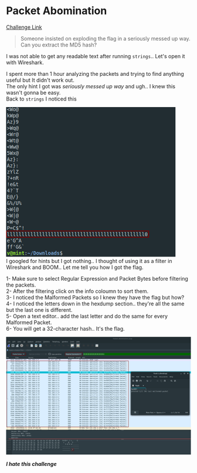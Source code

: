 **Packet Abomination**
===================  
[Challenge Link](https://s3-eu-west-1.amazonaws.com/hubchallenges/Forensics/Packet-abomination.pcap)  

> Someone insisted on exploding the flag in a seriously messed up way.    
> Can you extract the MD5 hash?

I was not able to get any readable text after running `strings`.. Let's open it with Wireshark.

I spent more than 1 hour analyzing the packets and trying to find anything useful but It didn't work out.  
The only hint I got was *seriously messed up way* and ugh.. I knew this wasn't gonna be easy.  
Back to `strings` I noticed this

![](images/packet-abomination.png)  
I googled for hints but I got nothing.. I thought of using it as a filter in Wireshark and BOOM.. Let me tell you how I got the flag.

1- Make sure to select Regular Expression and Packet Bytes before filtering the packets.  
2- After the filtering click on the info coloumn to sort them.  
3- I noticed the Malformed Packets so I knew they have the flag but how?  
4- I noticed the letters down in the hexdump section.. they're all the same but the last one is different.  
5- Open a text editor.. add the last letter and do the same for every Malformed Packet.  
6- You will get a 32-character hash.. It's the flag.

![](images/packet-abomination2.png)

***I hate this challenge*** 
